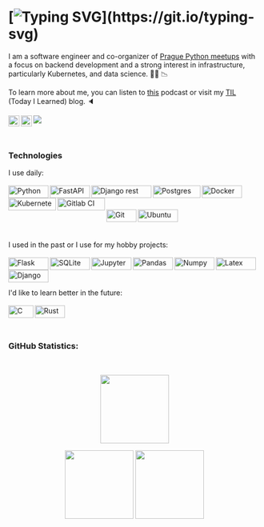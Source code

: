 # [![Typing SVG](https://readme-typing-svg.herokuapp.com?font=Architects+Daughter&color=07a1e3&size=30&lines=Hi+there!)](https://git.io/typing-svg)
I am a software engineer and co-organizer of [Prague Python meetups](https://pyvo.cz) with a focus on backend development and a strong interest in infrastructure, particularly Kubernetes, and data science. 👩‍💻 :chart_with_downwards_trend:

To learn more about me, you can listen to [this](https://podcasts.google.com/feed/aHR0cHM6Ly9qdW5pb3IuZ3VydS9hcGkvcG9kY2FzdC54bWw/episode/cG9kY2FzdC5qdW5pb3IuZ3VydSMwMDA3) podcast or visit my [TIL](https://clytaemnestra.github.io/tech-blog/) (Today I Learned) blog. :speaker:


<a href="https://discordapp.com/users/614870427931770900">
  <img align="left" alt="Mia's Discord" width="22px" src="https://raw.githubusercontent.com/peterthehan/peterthehan/master/assets/discord.svg" />
</a>
<a href="https://www.linkedin.com/in/mia-bajic/">
  <img align="left" alt="Mia's LinkedIN" width="22px" src="https://raw.githubusercontent.com/peterthehan/peterthehan/master/assets/linkedin.svg" />
</a>

![](https://visitor-badge.glitch.me/badge?page_id=clytaemnestra)


<br />

### Technologies

I use daily:<br /> 
<br /> <img align="left" alt="Python" width="80px" height="25px" src="https://img.shields.io/badge/Python-FFD43B?style=for-the-badge&logo=python&logoColor=blue" />
<img align="left" alt="FastAPI" width="80px" height="25px" src="https://img.shields.io/badge/FastAPI-005571?style=for-the-badge&logo=fastapi" />
<img align="left" alt="Django rest" width="120px" height="25px" src="https://img.shields.io/badge/DJANGO-REST-ff1709?style=for-the-badge&logo=django&logoColor=white&color=ff1709&labelColor=gray" />
<img align="left" alt="Postgres" width="95px" height="25px" src="https://img.shields.io/badge/PostgreSQL-316192?style=for-the-badge&logo=postgresql&logoColor=white" />
<img align="left" alt="Docker" width="80px" height="25px" src="https://img.shields.io/badge/Docker-2CA5E0?style=for-the-badge&logo=docker&logoColor=white" />
<img align="left" alt="Kubernetes" width="95px" height="25px" src="https://img.shields.io/badge/kubernetes-326ce5.svg?&style=for-the-badge&logo=kubernetes&logoColor=white" />
<img align="left" alt="Gitlab CI" width="95px" height="25px" src="https://img.shields.io/badge/gitlab%20ci-%23181717.svg?style=for-the-badge&logo=gitlab&logoColor=white" /><br /> 

<br /> <img align="left" alt="Git" width="60px" height="25px" src="https://img.shields.io/badge/GIT-E44C30?style=for-the-badge&logo=git&logoColor=white" />
<img align="left" alt="Ubuntu" width="80px" height="25px" src="https://img.shields.io/badge/Ubuntu-E95420?style=for-the-badge&logo=ubuntu&logoColor=white" /><br /> 


<br />


I used in the past or I use for my hobby projects: <br /> 
<br /><img align="left" alt="Flask" width="80px" height="25px" src="https://img.shields.io/badge/Flask-000000?style=for-the-badge&logo=flask&logoColor=white" />
<img align="left" alt="SQLite" width="80px" height="25px" src="https://img.shields.io/badge/sqlite-%2307405e.svg?style=for-the-badge&logo=sqlite&logoColor=white" />
<img align="left" alt="Jupyter" width="80px" height="25px" src="https://img.shields.io/badge/Jupyter-F37626.svg?&style=for-the-badge&logo=Jupyter&logoColor=white" />
<img align="left" alt="Pandas" width="80px" height="25px" src="https://img.shields.io/badge/Pandas-2C2D72?style=for-the-badge&logo=pandas&logoColor=white" />
<img align="left" alt="Numpy" width="80px" height="25px" src="https://img.shields.io/badge/Numpy-777BB4?style=for-the-badge&logo=numpy&logoColor=white" />
<img align="left" alt="Latex" width="80px" height="25px" src="https://img.shields.io/badge/LaTeX-47A141?style=for-the-badge&logo=LaTeX&logoColor=white" />
<img align="left" alt="Django" width="80px" height="25px" src="https://img.shields.io/badge/Django-092E20?style=for-the-badge&logo=django&logoColor=green" />
<br />

<br />

I'd like to learn better in the future:<br />
<br /><img align="left" alt="C" width="50px" height="25px" src="https://img.shields.io/badge/C-00599C?style=for-the-badge&logo=c&logoColor=white" />
<img align="left" alt="Rust" width="60px" height="25px" src="https://img.shields.io/badge/rust-%23000000.svg?style=for-the-badge&logo=rust&logoColor=white" /> <br />

<br />

### GitHub Statistics:<br />
  <br/>
    <p align="center">
        <img height="137px" src="https://github-readme-streak-stats.herokuapp.com/?user=clytaemnestra&hide_border=true&theme=nightowl" />
    </p>
    <p align="center">
        <img height="137px" src="https://github-readme-stats.vercel.app/api?username=clytaemnestra&hide_title=true&hide_border=true&show_icons=true&include_all_commits=true&count_private=true&line_height=21&theme=nightowl" /> <img height="137px" src="https://github-readme-stats.vercel.app/api/top-langs/?username=clytaemnestra&hide=html&hide_title=true&hide_border=true&layout=compact&langs_count=8&theme=nightowl" />
    </p>
